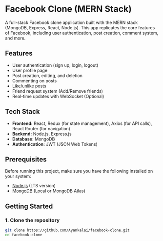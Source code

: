 # Facebook Clone (MERN Stack)

A full-stack Facebook clone application built with the MERN stack (MongoDB, Express, React, Node.js). This app replicates the core features of Facebook, including user authentication, post creation, comment system, and more.

## Features

- User authentication (sign up, login, logout)
- User profile page
- Post creation, editing, and deletion
- Commenting on posts
- Like/unlike posts
- Friend request system (Add/Remove friends)
- Real-time updates with WebSocket (Optional)

## Tech Stack

- **Frontend:** React, Redux (for state management), Axios (for API calls), React Router (for navigation)
- **Backend:** Node.js, Express.js
- **Database:** MongoDB
- **Authentication:** JWT (JSON Web Tokens)

## Prerequisites

Before running this project, make sure you have the following installed on your system:

- [Node.js](https://nodejs.org/) (LTS version)
- [MongoDB](https://www.mongodb.com/try/download/community) (Local or MongoDB Atlas)

## Getting Started

### 1. Clone the repository

```bash
git clone https://github.com/Ayankalai/facebook-clone.git
cd facebook-clone
